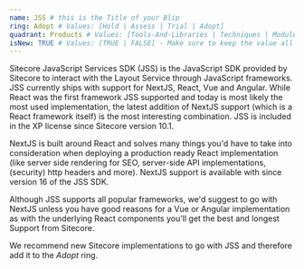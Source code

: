 ```yaml
---
name: JSS # this is the Title of your Blip
ring: Adopt # Values: [Hold | Assess | Trial | Adopt]
quadrant: Products # Values: [Tools-And-Libraries | Techniques | Modules | Products] - Make sure to keep these exact values, the Radar is also case sensitive.
isNew: TRUE # Values: [TRUE | FALSE] - Make sure to keep the value all uppercase.
---
```

Sitecore JavaScript Services SDK (JSS) is the JavaScript SDK provided by Sitecore to interact with the Layout Service through JavaScript frameworks. JSS currently ships with support for NextJS, React, Vue and Angular. While React was the first framework JSS supported and today is most likely the most used implementation, the latest addition of NextJS support (which is a React framework itself) is the most interesting combination. JSS is included in the XP license since Sitecore version 10.1.

NextJS is built around React and solves many things you'd have to take into consideration when deploying a production ready React implementation (like server side rendering for SEO, server-side API implementations, (security) http headers and more). NextJS support is available with since version 16 of the JSS SDK.

Although JSS supports all popular frameworks, we'd suggest to go with NextJS unless you have good reasons for a Vue or Angular implementation as with the underlying React components you'll get the best and longest Support from Sitecore.

We recommend new Sitecore implementations to go with JSS and therefore add it to the _Adopt_ ring.
